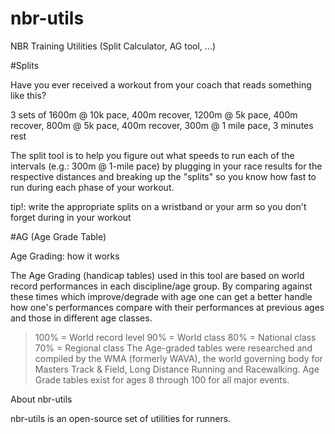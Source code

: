 # nbr-utils
NBR Training Utilities (Split Calculator, AG tool, ...)

#Splits

Have you ever received a workout from your coach that reads something like this?

3 sets of 1600m @ 10k pace, 400m recover, 1200m @ 5k pace, 400m recover, 800m @ 5k pace, 400m recover, 300m @ 1 mile pace, 3 minutes rest 

The split tool is to help you figure out what speeds to run each of the intervals (e.g.: 300m @ 1-mile pace) by plugging in your race results for the respective distances and breaking up the "splits" so you know how fast to run during each phase of your workout.

tip!: write the appropriate splits on a wristband or your arm so you don't forget during in your workout

#AG (Age Grade Table)

Age Grading: how it works

The Age Grading (handicap tables) used in this tool are based on world record performances in each discipline/age group. By comparing against these times which improve/degrade with age one can get a better handle how one's performances compare with their performances at previous ages and those in different age classes.

>100% = World record level
>90% = World class
>80% = National class
>70% = Regional class
The Age-graded tables were researched and compiled by the WMA (formerly WAVA), the world governing body for Masters Track & Field, Long Distance Running and Racewalking. Age Grade tables exist for ages 8 through 100 for all major events.

About nbr-utils

nbr-utils is an open-source set of utilities for runners. 
